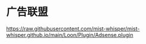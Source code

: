 # 广告联盟
https://raw.githubusercontent.com/mist-whisper/mist-whisper.github.io/main/Loon/Plugin/Adsense.plugin
